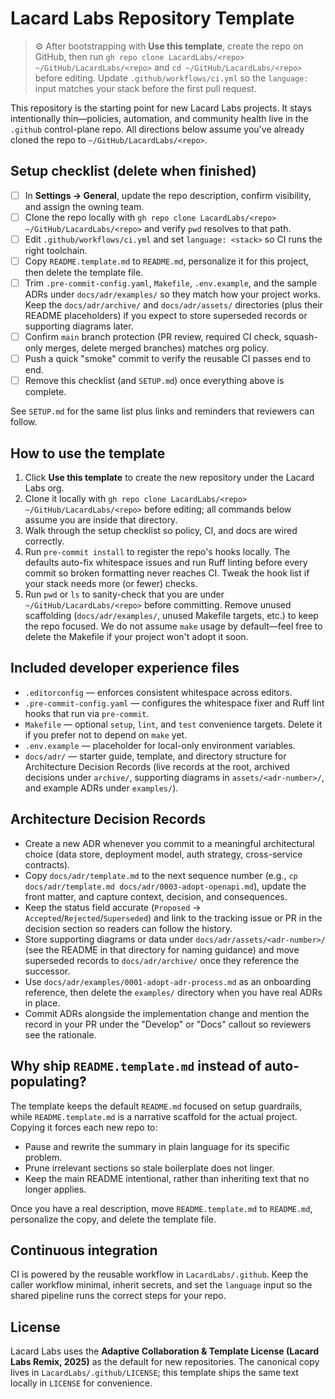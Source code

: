 # Lacard Labs Repository Template

> ⚙️ After bootstrapping with **Use this template**, create the repo on GitHub, then run `gh repo clone LacardLabs/<repo> ~/GitHub/LacardLabs/<repo>` and `cd ~/GitHub/LacardLabs/<repo>` before editing. Update `.github/workflows/ci.yml` so the `language:` input matches your stack before the first pull request.

This repository is the starting point for new Lacard Labs projects. It stays intentionally thin—policies, automation, and community health live in the `.github` control-plane repo. All directions below assume you've already cloned the repo to `~/GitHub/LacardLabs/<repo>`.

## Setup checklist (delete when finished)

- [ ] In **Settings → General**, update the repo description, confirm visibility, and assign the owning team.
- [ ] Clone the repo locally with `gh repo clone LacardLabs/<repo> ~/GitHub/LacardLabs/<repo>` and verify `pwd` resolves to that path.
- [ ] Edit `.github/workflows/ci.yml` and set `language: <stack>` so CI runs the right toolchain.
- [ ] Copy `README.template.md` to `README.md`, personalize it for this project, then delete the template file.
- [ ] Trim `.pre-commit-config.yaml`, `Makefile`, `.env.example`, and the sample ADRs under `docs/adr/examples/` so they match how your project works. Keep the `docs/adr/archive/` and `docs/adr/assets/` directories (plus their README placeholders) if you expect to store superseded records or supporting diagrams later.
- [ ] Confirm `main` branch protection (PR review, required CI check, squash-only merges, delete merged branches) matches org policy.
- [ ] Push a quick "smoke" commit to verify the reusable CI passes end to end.
- [ ] Remove this checklist (and `SETUP.md`) once everything above is complete.

See `SETUP.md` for the same list plus links and reminders that reviewers can follow.

## How to use the template

1. Click **Use this template** to create the new repository under the Lacard Labs org.
2. Clone it locally with `gh repo clone LacardLabs/<repo> ~/GitHub/LacardLabs/<repo>` before editing; all commands below assume you are inside that directory.
3. Walk through the setup checklist so policy, CI, and docs are wired correctly.
4. Run `pre-commit install` to register the repo's hooks locally. The defaults auto-fix whitespace issues and run Ruff linting before every commit so broken formatting never reaches CI. Tweak the hook list if your stack needs more (or fewer) checks.
5. Run `pwd` or `ls` to sanity-check that you are under `~/GitHub/LacardLabs/<repo>` before committing. Remove unused scaffolding (`docs/adr/examples/`, unused Makefile targets, etc.) to keep the repo focused. We do not assume `make` usage by default—feel free to delete the Makefile if your project won't adopt it soon.

## Included developer experience files

- `.editorconfig` — enforces consistent whitespace across editors.
- `.pre-commit-config.yaml` — configures the whitespace fixer and Ruff lint hooks that run via `pre-commit`.
- `Makefile` — optional `setup`, `lint`, and `test` convenience targets. Delete it if you prefer not to depend on `make` yet.
- `.env.example` — placeholder for local-only environment variables.
- `docs/adr/` — starter guide, template, and directory structure for Architecture Decision Records (live records at the root, archived decisions under `archive/`, supporting diagrams in `assets/<adr-number>/`, and example ADRs under `examples/`).

## Architecture Decision Records

- Create a new ADR whenever you commit to a meaningful architectural choice (data store, deployment model, auth strategy, cross-service contracts).
- Copy `docs/adr/template.md` to the next sequence number (e.g., `cp docs/adr/template.md docs/adr/0003-adopt-openapi.md`), update the front matter, and capture context, decision, and consequences.
- Keep the status field accurate (`Proposed` → `Accepted`/`Rejected`/`Superseded`) and link to the tracking issue or PR in the decision section so readers can follow the history.
- Store supporting diagrams or data under `docs/adr/assets/<adr-number>/` (see the README in that directory for naming guidance) and move superseded records to `docs/adr/archive/` once they reference the successor.
- Use `docs/adr/examples/0001-adopt-adr-process.md` as an onboarding reference, then delete the `examples/` directory when you have real ADRs in place.
- Commit ADRs alongside the implementation change and mention the record in your PR under the "Develop" or "Docs" callout so reviewers see the rationale.

## Why ship `README.template.md` instead of auto-populating?

The template keeps the default `README.md` focused on setup guardrails, while `README.template.md` is a narrative scaffold for the actual project. Copying it forces each new repo to:

- Pause and rewrite the summary in plain language for its specific problem.
- Prune irrelevant sections so stale boilerplate does not linger.
- Keep the main README intentional, rather than inheriting text that no longer applies.

Once you have a real description, move `README.template.md` to `README.md`, personalize the copy, and delete the template file.

## Continuous integration

CI is powered by the reusable workflow in `LacardLabs/.github`. Keep the caller workflow minimal, inherit secrets, and set the `language` input so the shared pipeline runs the correct steps for your repo.

## License

Lacard Labs uses the **Adaptive Collaboration & Template License (Lacard Labs Remix, 2025)** as the default for new repositories. The canonical copy lives in `LacardLabs/.github/LICENSE`; this template ships the same text locally in `LICENSE` for convenience.
